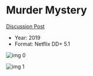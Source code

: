 # Murder Mystery

[Discussion Post](https://www.avsforum.com/threads/bass-eq-for-filtered-movies.2995212/post-58207356)

* Year: 2019
* Format: Netflix DD+ 5.1

![img 0](https://i.imgur.com/S2qjC96.jpg)

![img 1](https://i.imgur.com/yWBNFGD.png)

